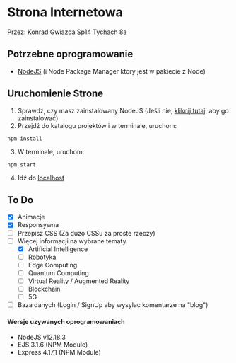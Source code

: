 # Strona Internetowa
Przez: Konrad Gwiazda Sp14 Tychach 8a

## Potrzebne oprogramowanie
- [NodeJS](https://nodejs.org/) (i Node Package Manager ktory jest w pakiecie z Node)

## Uruchomienie Strone
1. Sprawdź, czy masz zainstalowany NodeJS (Jeśli nie, [kliknij tutaj](https://nodejs.org/), aby go zainstalować)
2. Przejdź do katalogu projektów i w terminale, uruchom:
```
npm install
```
3. W terminale, uruchom:
```
npm start
```
4. Idź do [localhost](http://localhost:80)

## To Do
- [x] Animacje
- [x] Responsywna
- [ ] Przepisz CSS (Za duzo CSSu za proste rzeczy)
- [ ] Więcej informacji na wybrane tematy
    * [x] Artificial Intelligence
    * [ ] Robotyka
    * [ ] Edge Computing
    * [ ] Quantum Computing
    * [ ] Virtual Reality / Augmented Reality
    * [ ] Blockchain
    * [ ] 5G
- [ ] Baza danych (Login / SignUp aby wysylac komentarze na "blog")

#### Wersje uzywanych oprogramowaniach
- NodeJS v12.18.3
- EJS 3.1.6 (NPM Module)
- Express 4.17.1 (NPM Module)
